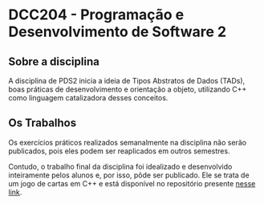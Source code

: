 # DCC204 - Programação e Desenvolvimento de Software 2

## Sobre a disciplina

A disciplina de PDS2 inicia a ideia de Tipos Abstratos de Dados (TADs), boas práticas de desenvolvimento e orientação a objeto, utilizando C++ como linguagem catalizadora desses conceitos.

## Os Trabalhos

Os exercícios práticos realizados semanalmente na disciplina não serão publicados, pois eles podem ser reaplicados em outros semestres.

Contudo, o trabalho final da disciplina foi idealizado e desenvolvido inteiramente pelos alunos e, por isso, pôde ser publicado. Ele se trata de um jogo de cartas em C++ e está disponível no repositório presente [nesse link](https://github.com/tekukas/palio-uno-game).